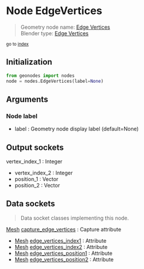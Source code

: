 
# Node EdgeVertices

> Geometry node name: [Edge Vertices](https://docs.blender.org/manual/en/latest/modeling/geometry_nodes/material/edge_vertices.html)<br>
  Blender type: [Edge Vertices](https://docs.blender.org/api/current/bpy.types.GeometryNodeInputMeshEdgeVertices.html)
  
<sub>go to [index](/docs/index.md)</sub>

## Initialization

```python
from geonodes import nodes
node = nodes.EdgeVertices(label=None)
```



## Arguments


### Node label

- label : Geometry node display label (default=None)

## Output sockets

vertex_index_1 : Integer
- vertex_index_2 : Integer
- position_1 : Vector
- position_2 : Vector

## Data sockets

> Data socket classes implementing this node.
  
[Mesh](/docs/sockets/Mesh.md) [capture_edge_vertices](/docs/sockets/Mesh.md#capture_edge_vertices) : Capture attribute
- [Mesh](/docs/sockets/Mesh.md) [edge_vertices_index1](/docs/sockets/Mesh.md#edge_vertices_index1) : Attribute
- [Mesh](/docs/sockets/Mesh.md) [edge_vertices_index2](/docs/sockets/Mesh.md#edge_vertices_index2) : Attribute
- [Mesh](/docs/sockets/Mesh.md) [edge_vertices_position1](/docs/sockets/Mesh.md#edge_vertices_position1) : Attribute
- [Mesh](/docs/sockets/Mesh.md) [edge_vertices_position2](/docs/sockets/Mesh.md#edge_vertices_position2) : Attribute
  
